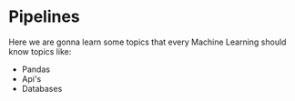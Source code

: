 # Pipelines
Here we are gonna learn some topics that every Machine Learning should know
topics like:

- Pandas
- Api's
- Databases
